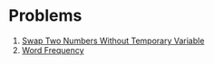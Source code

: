 # Problems

1. [Swap Two Numbers Without Temporary Variable](https://github.com/farrukh-ali-khan/Problems/blob/master/1.SwapTwoNumbersWithoutTemporaryVariable.js)
1. [Word Frequency](https://github.com/farrukh-ali-khan/Problems/blob/master/2.WordFrequency.js)